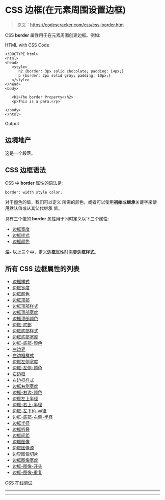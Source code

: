 # CSS 边框(在元素周围设置边框)

> 原文：<https://codescracker.com/css/css-border.htm>

CSS **border** 属性用于在元素周围创建边框。例如:

HTML with CSS Code

```
<!DOCTYPE html>
<html>
<head>
   <style>
      h2 {border: 3px solid chocolate; padding: 14px;}
      p {border: 2px solid gray; padding: 10px;}
   </style>
</head>
<body>

   <h2>The border Property</h2>
   <p>This is a para.</p>

</body>
</html>
```

Output

## 边境地产

这是一个段落。

## CSS 边框语法

CSS 中 **border** 属性的语法是:

```
border: width style color;
```

对于[颜色](/css/css-color-names-codes-rgb-hexadecimal.htm)的值，我们可以定义 所需的颜色，或者可以使用**初始**或**继承**关键字来使用默认值或从其父代继承 值。

具有三个值的 **border** 属性用于同时定义以下三个属性:

*   [边框宽度](/css/css-border-width.htm)
*   [边框样式](/css/css-border-style.htm)
*   [边框颜色](/css/css-border-color.htm)

**注-** 以上三个中，定义**边框**属性时需要**边框样式**。

## 所有 CSS 边框属性的列表

*   [边框样式](/css/css-border-style.htm)
*   [边框宽度](/css/css-border-width.htm)
*   [边框颜色](/css/css-border-color.htm)
*   [边框顶部](/css/css-border-top.htm)
*   [边框顶部样式](/css/css-border-top-style.htm)
*   [边框顶部宽度](/css/css-border-top-width.htm)
*   [边框顶部颜色](/css/css-border-top-color.htm)
*   [边框-底部](/css/css-border-bottom.htm)
*   [边框底部样式](/css/css-border-bottom-style.htm)
*   [边框底部宽度](/css/css-border-bottom-width.htm)
*   [边框-底部-颜色](/css/css-border-bottom-color.htm)
*   [左边界](/css/css-border-left.htm)
*   [左边框样式](/css/css-border-left-style.htm)
*   [边框左侧宽度](/css/css-border-left-width.htm)
*   [边框-左侧-颜色](/css/css-border-left-color.htm)
*   [右边框](/css/css-border-right.htm)
*   [右边框样式](/css/css-border-right-style.htm)
*   [边框右侧宽度](/css/css-border-right-width.htm)
*   [边框-右边-颜色](/css/css-border-right-color.htm)
*   [边框左上半径](/css/css-border-top-left-radius.htm)
*   [边框-右上-半径](/css/css-border-top-right-radius.htm)
*   [边框-左下角-半径](/css/css-border-bottom-left-radius.htm)
*   [边框-底部-右侧-半径](/css/css-border-bottom-right-radius.htm)
*   [边框半径](/css/css-border-radius.htm)
*   [边框折叠](/css/css-border-collapse.htm)
*   [边框间距](/css/css-border-spacing.htm)
*   [边框图像](/css/css-border-image.htm)
*   [边框图像源](/css/css-border-image-source.htm)
*   [边界图像切片](/css/css-border-image-slice.htm)
*   [边框图像宽度](/css/css-border-image-width.htm)
*   [边框-图像-开头](/css/css-border-image-outset.htm)
*   [边框-图像-重复](/css/css-border-image-repeat.htm)

[CSS 在线测试](/exam/showtest.php?subid=5)

* * *

* * *